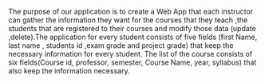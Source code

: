 The purpose of our application is to create a Web App that each  instructor can gather the information 
they want for the courses that they teach ,the students that are  registered to their courses and modify 
those data (update ,delete).The application for every student consists of five fields (first Name, last 
name , students id ,exam grade and project grade) that keep the necessary information for every student. 
The list of the course consists of six fields(Course id, professor, semester, Course Name, year, syllabus) 
that also keep the information necessary.
